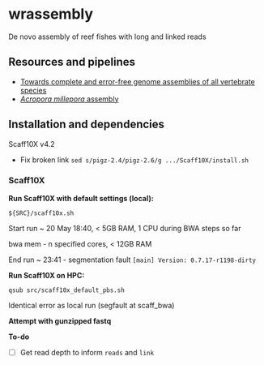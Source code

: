 # wrassembly
De novo assembly of reef fishes with long and linked reads

## Resources and pipelines  

- [Towards complete and error-free genome assemblies of all vertebrate species](https://www.nature.com/articles/s41586-021-03451-0)
- [_Acropora millepora_ assembly](https://przeworskilab.com/wp-content/uploads/acropora-millepora-assembly.pdf)


## Installation and dependencies

Scaff10X v4.2  
- Fix broken link `sed s/pigz-2.4/pigz-2.6/g .../Scaff10X/install.sh` 

### Scaff10X

**Run Scaff10X with default settings (local):**
```
${SRC}/scaff10x.sh
```
Start run ~ 20 May 18:40, < 5GB RAM, 1 CPU during BWA steps so far

bwa mem - n specified cores, < 12GB RAM

End run ~ 23:41 - segmentation fault `[main] Version: 0.7.17-r1198-dirty`

**Run Scaff10X on HPC:**
```
qsub src/scaff10x_default_pbs.sh
```

Identical error as local run (segfault at scaff_bwa)

**Attempt with gunzipped fastq**

**To-do**
- [ ] Get read depth to inform `reads` and `link`
